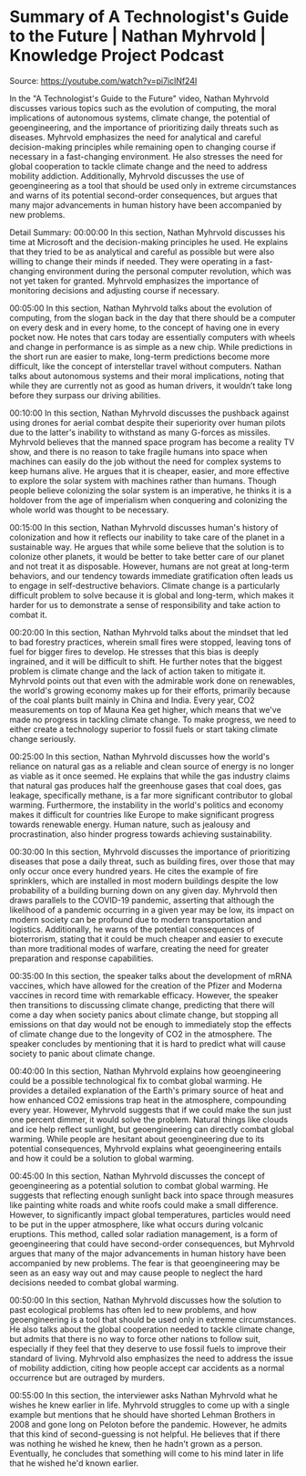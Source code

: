 # Summary of A Technologist's Guide to the Future | Nathan Myhrvold | Knowledge Project Podcast

Source: https://youtube.com/watch?v=pi7iclNf24I

In the "A Technologist's Guide to the Future" video, Nathan Myhrvold discusses various topics such as the evolution of computing, the moral implications of autonomous systems, climate change, the potential of geoengineering, and the importance of prioritizing daily threats such as diseases. Myhrvold emphasizes the need for analytical and careful decision-making principles while remaining open to changing course if necessary in a fast-changing environment. He also stresses the need for global cooperation to tackle climate change and the need to address mobility addiction. Additionally, Myhrvold discusses the use of geoengineering as a tool that should be used only in extreme circumstances and warns of its potential second-order consequences, but argues that many major advancements in human history have been accompanied by new problems.

Detail Summary: 
00:00:00
In this section, Nathan Myhrvold discusses his time at Microsoft and the decision-making principles he used. He explains that they tried to be as analytical and careful as possible but were also willing to change their minds if needed. They were operating in a fast-changing environment during the personal computer revolution, which was not yet taken for granted. Myhrvold emphasizes the importance of monitoring decisions and adjusting course if necessary.

00:05:00
In this section, Nathan Myhrvold talks about the evolution of computing, from the slogan back in the day that there should be a computer on every desk and in every home, to the concept of having one in every pocket now. He notes that cars today are essentially computers with wheels and change in performance is as simple as a new chip. While predictions in the short run are easier to make, long-term predictions become more difficult, like the concept of interstellar travel without computers. Nathan talks about autonomous systems and their moral implications, noting that while they are currently not as good as human drivers, it wouldn’t take long before they surpass our driving abilities.

00:10:00
In this section, Nathan Myhrvold discusses the pushback against using drones for aerial combat despite their superiority over human pilots due to the latter's inability to withstand as many G-forces as missiles. Myhrvold believes that the manned space program has become a reality TV show, and there is no reason to take fragile humans into space when machines can easily do the job without the need for complex systems to keep humans alive. He argues that it is cheaper, easier, and more effective to explore the solar system with machines rather than humans. Though people believe colonizing the solar system is an imperative, he thinks it is a holdover from the age of imperialism when conquering and colonizing the whole world was thought to be necessary.

00:15:00
In this section, Nathan Myhrvold discusses human's history of colonization and how it reflects our inability to take care of the planet in a sustainable way. He argues that while some believe that the solution is to colonize other planets, it would be better to take better care of our planet and not treat it as disposable. However, humans are not great at long-term behaviors, and our tendency towards immediate gratification often leads us to engage in self-destructive behaviors. Climate change is a particularly difficult problem to solve because it is global and long-term, which makes it harder for us to demonstrate a sense of responsibility and take action to combat it.

00:20:00
In this section, Nathan Myhrvold talks about the mindset that led to bad forestry practices, wherein small fires were stopped, leaving tons of fuel for bigger fires to develop. He stresses that this bias is deeply ingrained, and it will be difficult to shift. He further notes that the biggest problem is climate change and the lack of action taken to mitigate it. Myhrvold points out that even with the admirable work done on renewables, the world's growing economy makes up for their efforts, primarily because of the coal plants built mainly in China and India. Every year, CO2 measurements on top of Mauna Kea get higher, which means that we've made no progress in tackling climate change. To make progress, we need to either create a technology superior to fossil fuels or start taking climate change seriously.

00:25:00
In this section, Nathan Myhrvold discusses how the world's reliance on natural gas as a reliable and clean source of energy is no longer as viable as it once seemed. He explains that while the gas industry claims that natural gas produces half the greenhouse gases that coal does, gas leakage, specifically methane, is a far more significant contributor to global warming. Furthermore, the instability in the world's politics and economy makes it difficult for countries like Europe to make significant progress towards renewable energy. Human nature, such as jealousy and procrastination, also hinder progress towards achieving sustainability.

00:30:00
In this section, Myhrvold discusses the importance of prioritizing diseases that pose a daily threat, such as building fires, over those that may only occur once every hundred years. He cites the example of fire sprinklers, which are installed in most modern buildings despite the low probability of a building burning down on any given day. Myhrvold then draws parallels to the COVID-19 pandemic, asserting that although the likelihood of a pandemic occurring in a given year may be low, its impact on modern society can be profound due to modern transportation and logistics. Additionally, he warns of the potential consequences of bioterrorism, stating that it could be much cheaper and easier to execute than more traditional modes of warfare, creating the need for greater preparation and response capabilities.

00:35:00
In this section, the speaker talks about the development of mRNA vaccines, which have allowed for the creation of the Pfizer and Moderna vaccines in record time with remarkable efficacy. However, the speaker then transitions to discussing climate change, predicting that there will come a day when society panics about climate change, but stopping all emissions on that day would not be enough to immediately stop the effects of climate change due to the longevity of CO2 in the atmosphere. The speaker concludes by mentioning that it is hard to predict what will cause society to panic about climate change.

00:40:00
In this section, Nathan Myhrvold explains how geoengineering could be a possible technological fix to combat global warming. He provides a detailed explanation of the Earth's primary source of heat and how enhanced CO2 emissions trap heat in the atmosphere, compounding every year. However, Myhrvold suggests that if we could make the sun just one percent dimmer, it would solve the problem. Natural things like clouds and ice help reflect sunlight, but geoengineering can directly combat global warming. While people are hesitant about geoengineering due to its potential consequences, Myhrvold explains what geoengineering entails and how it could be a solution to global warming.

00:45:00
In this section, Nathan Myhrvold discusses the concept of geoengineering as a potential solution to combat global warming. He suggests that reflecting enough sunlight back into space through measures like painting white roads and white roofs could make a small difference. However, to significantly impact global temperatures, particles would need to be put in the upper atmosphere, like what occurs during volcanic eruptions. This method, called solar radiation management, is a form of geoengineering that could have second-order consequences, but Myhrvold argues that many of the major advancements in human history have been accompanied by new problems. The fear is that geoengineering may be seen as an easy way out and may cause people to neglect the hard decisions needed to combat global warming.

00:50:00
In this section, Nathan Myhrvold discusses how the solution to past ecological problems has often led to new problems, and how geoengineering is a tool that should be used only in extreme circumstances. He also talks about the global cooperation needed to tackle climate change, but admits that there is no way to force other nations to follow suit, especially if they feel that they deserve to use fossil fuels to improve their standard of living. Myhrvold also emphasizes the need to address the issue of mobility addiction, citing how people accept car accidents as a normal occurrence but are outraged by murders.

00:55:00
In this section, the interviewer asks Nathan Myhrvold what he wishes he knew earlier in life. Myhrvold struggles to come up with a single example but mentions that he should have shorted Lehman Brothers in 2008 and gone long on Peloton before the pandemic. However, he admits that this kind of second-guessing is not helpful. He believes that if there was nothing he wished he knew, then he hadn't grown as a person. Eventually, he concludes that something will come to his mind later in life that he wished he'd known earlier.

